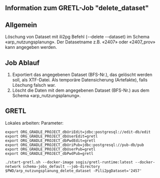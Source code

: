## Information zum GRETL-Job "delete_dataset"
## Allgemein
Löschung von Dataset mit ili2pg Befehl (--delete --dataset) im Schema «arp_nutzungsplanung». Der Datasetname z.B. «2407» oder «2407_prov» kann angegeben werden. 

## Job Ablauf
1. Exportiert das angegebenen Dataset (BFS-Nr.), das gelöscht werden soll, als XTF-Datei. Als temporäre Datensicherung (Artefakte), falls Löschung falsch war.
2. Löscht die Daten mit dem angegebenen Dataset (BFS-Nr.) aus dem Schema «arp_nutzungsplanung».

## GRETL
Lokales arbeiten:
Parameter:
```
export ORG_GRADLE_PROJECT_dbUriEdit=jdbc:postgresql://edit-db/edit
export ORG_GRADLE_PROJECT_dbUserEdit=gretl
export ORG_GRADLE_PROJECT_dbPwdEdit=gretl
export ORG_GRADLE_PROJECT_dbUriPub=jdbc:postgresql://pub-db/pub
export ORG_GRADLE_PROJECT_dbUserPub=gretl
export ORG_GRADLE_PROJECT_dbPwdPub=gretl
```
```
./start-gretl.sh --docker-image sogis/gretl-runtime:latest --docker-network schema-jobs_default --job-directory $PWD/arp_nutzungsplanung_delete_dataset -Pili2pgDataset='2457'
```